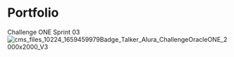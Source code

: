 # Portfolio
Challenge ONE Sprint 03
![cms_files_10224_1659459979Badge_Talker_Alura_ChallengeOracleONE_2000x2000_V3](https://user-images.githubusercontent.com/84148997/194380763-d2f2e6a9-3772-4915-b74e-65cdbd00082e.png)
